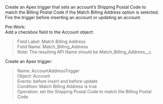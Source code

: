 Create an Apex trigger that sets an account’s Shipping Postal Code to match the Billing Postal Code if the Match Billing Address option is selected. Fire the trigger before inserting an account or updating an account.

Pre-Work:  
Add a checkbox field to the Account object:  
> Field Label: Match Billing Address  
> Field Name: Match_Billing_Address  
> Note: The resulting API Name should be Match_Billing_Address__c.  

Create an Apex trigger:  
> Name: AccountAddressTrigger  
> Object: Account  
> Events: before insert and before update  
> Condition: Match Billing Address is true  
> Operation: set the Shipping Postal Code to match the Billing Postal Code  